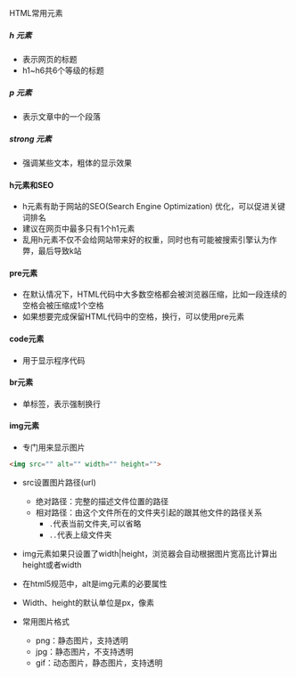 HTML常用元素

##### h 元素

* 表示网页的标题
* h1~h6共6个等级的标题

##### p 元素

* 表示文章中的一个段落

##### strong 元素

* 强调某些文本，粗体的显示效果

#### h元素和SEO

* h元素有助于网站的SEO(Search Engine Optimization) 优化，可以促进关键词排名
* 建议在网页中最多只有1个h1元素
* 乱用h元素不仅不会给网站带来好的权重，同时也有可能被搜索引擎认为作弊，最后导致k站

#### pre元素

* 在默认情况下，HTML代码中大多数空格都会被浏览器压缩，比如一段连续的空格会被压缩成1个空格
* 如果想要完成保留HTML代码中的空格，换行，可以使用pre元素

#### code元素

* 用于显示程序代码

#### br元素

* 单标签，表示强制换行

#### img元素

* 专门用来显示图片

```html
<img src="" alt="" width="" height="">
```

* src设置图片路径(url)
  * 绝对路径：完整的描述文件位置的路径
  * 相对路径：由这个文件所在的文件夹引起的跟其他文件的路径关系
    - `.`代表当前文件夹,可以省略
    - `..`代表上级文件夹
* img元素如果只设置了width|height，浏览器会自动根据图片宽高比计算出height或者width
* 在html5规范中，alt是img元素的必要属性
* Width、height的默认单位是px，像素

* 常用图片格式
  * png：静态图片，支持透明
  * jpg：静态图片，不支持透明
  * gif：动态图片，静态图片，支持透明
